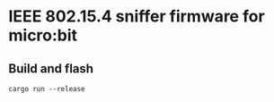 # IEEE 802.15.4 sniffer firmware for micro:bit

## Build and flash

```shell
cargo run --release
```
